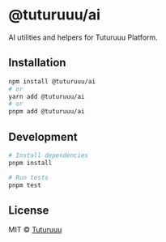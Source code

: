 # @tuturuuu/ai

AI utilities and helpers for Tuturuuu Platform.

## Installation

```bash
npm install @tuturuuu/ai
# or
yarn add @tuturuuu/ai
# or
pnpm add @tuturuuu/ai
```

## Development

```bash
# Install dependencies
pnpm install

# Run tests
pnpm test
```

## License

MIT © [Tuturuuu](https://github.com/tutur3u)
